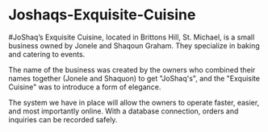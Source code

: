 # Joshaqs-Exquisite-Cuisine
#JoShaq’s Exquisite Cuisine, located in Brittons Hill, St. Michael, is a small business owned by Jonele and Shaqoun Graham. They specialize in baking and catering to events.

The name of the business was created by the owners who combined their names together (Jonele and Shaquon) to get "JoShaq's", and the "Exquisite Cuisine" was to introduce a form of elegance.

The system we have in place will allow the owners to operate faster, easier, and most importantly online. With a database connection, orders and inquiries can be recorded safely.
